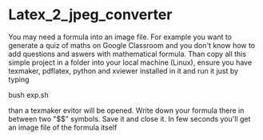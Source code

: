 # Latex_2_jpeg_converter
You may need a formula into an image file. For example you want to generate 
a quiz of maths on Google Classroom and you don't know how to add questions 
and aswers with mathematical formula.
Than copy all this simple project in a folder into your local machine (Linux), 
ensure you have texmaker, pdflatex, python and xviewer installed in it and
run it just by typing

bush exp.sh

than a texmaker evitor will be opened. Write down your formula there in between two
"$$" symbols. Save it and close it. In few seconds you'll get an image file of the 
formula itself
